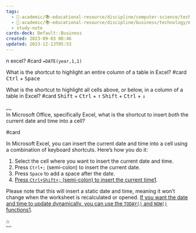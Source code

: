```yaml
---
tags:
  - 🔴-academic/📚-educational-resource/discipline/computer-science/technology/microsoft-excel
  - 🔴-academic/📚-educational-resource/discipline/business/technology/microsoft-excel
  - study-note
cards-deck: Default::Business
created: 2023-09-03 08:46
updated: 2023-12-13T05:53
---
```


n excel? #card 
`=DATE(year,1,1)`

What is the shortcut to highlight an entire column of a table in Excel? #card 
<kbd>Ctrl</kbd> + <kbd>Space</kbd>

What is the shortcut to highlight all cells above, or below, in a column of a table in Excel? #card
<kbd>Shift</kbd> + <kbd>Ctrl</kbd> + <kbd>↑</kbd>
<kbd>Shift</kbd> + <kbd>Ctrl</kbd> + <kbd>↓</kbd>
 

﹇<br>
In Microsoft Office, specifically Excel, what is the shortcut to insert *both* the current date and time into a cell?

#card 

In Microsoft Excel, you can insert the current date and time into a cell using a combination of keyboard shortcuts. Here’s how you do it:

1. Select the cell where you want to insert the current date and time.
2. Press `Ctrl+;` (semi-colon) to insert the current date.
3. Press `Space` to add a space after the date.
4. [Press `Ctrl+Shift+;` (semi-colon) to insert the current time](https://support.microsoft.com/en-us/office/insert-the-current-date-and-time-in-a-cell-b5663451-10b0-40ab-9e71-6b0ce5768138)[1](https://support.microsoft.com/en-us/office/insert-the-current-date-and-time-in-a-cell-b5663451-10b0-40ab-9e71-6b0ce5768138).

Please note that this will insert a static date and time, meaning it won’t change when the worksheet is recalculated or opened. [If you want the date and time to update dynamically, you can use the `TODAY()` and `NOW()` functions](https://support.microsoft.com/en-us/office/insert-the-current-date-and-time-in-a-cell-b5663451-10b0-40ab-9e71-6b0ce5768138)[1](https://support.microsoft.com/en-us/office/insert-the-current-date-and-time-in-a-cell-b5663451-10b0-40ab-9e71-6b0ce5768138).

⌂
<br>﹈<br>


